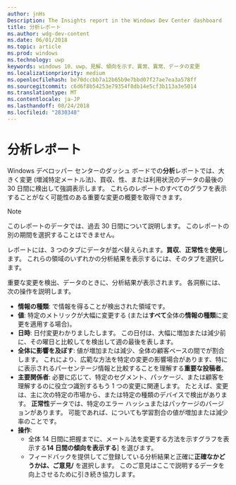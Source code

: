 ```yaml
---
author: jnHs
Description: The Insights report in the Windows Dev Center dashboard
title: 分析レポート
ms.author: wdg-dev-content
ms.date: 06/01/2018
ms.topic: article
ms.prod: windows
ms.technology: uwp
keywords: windows 10、uwp、見解、傾向を示す、異常、異常、データの変更
ms.localizationpriority: medium
ms.openlocfilehash: be70dccbb7a12b65b9e7bbd07f27ae7ea3a578ff
ms.sourcegitcommit: c6d6f8b54253e79354f8db14e5cf3b113a3e5014
ms.translationtype: MT
ms.contentlocale: ja-JP
ms.lasthandoff: 08/24/2018
ms.locfileid: "2830348"
---
```

# <a name="insights-report"></a>分析レポート


Windows デベロッパー センターのダッシュ ボードでの**分析**レポートでは、大きく変更 (増減特定メートル法)、買収、性、または利用状況のデータの最後の 30 日間に検出して強調表示します。 これらのレポートのすべてのグラフを表示することがなく可能性のある重要な変更の概要を取得できます。

> [!NOTE]
> このレポートのデータでは、過去 30 日間について説明します。 このレポートの別の期間を選択することはできません。

レポートには、3 つのタブにデータが並べ替えられます。**買収**、**正常性**を**使用**します。 これらの領域のいずれかの分析結果を表示するには、そのタブを選択します。

重要な変更を検出、データのときに、分析結果が表示されます。 各洞察には、次の操作を説明します。
- **情報の種類**: で情報を得ることが検出された領域です。
- **値**: 特定のメトリックが大幅に変更する (または**すべて**全体の**情報の種類**に変更を適用する場合)。
- **日時**: 日付変更わかりましたします。 この日付は、大幅に増加または減少前に、その曜日と比較してを検出して週の最後を表します。
- **全体に影響を及ぼす**: 値が増加または減少、全体の顧客ベースの間でが割合します。 これにより、広範な方法を特定の変更の影響場合があります、特にに表示されるパーセンテージ情報と比較することを理解する**重要な投稿者**。
- **主要関係者**: 必要に応じて、特定のセグメント、パッケージ、または顧客を理解するのに役立つ識別するもう 1 つの変更に関連します。 たとえば、変更は、主に次の特定の市場から、または特定の種類のデバイスで検出があります。 **正常性**データでは、特定のエラー ハッシュまたはパッケージのバージョンがあります。 可能であれば、についても学習割合の値が増加または減少率のことです。
- **操作**:
   - 全体 14 日間に把握までに、メートル法を変更する方法を示すグラフを表示する**14 日間の傾向を表示する**] を選びます。
   - フィードバックを提供してご登録している分析結果と正確に**正確なかどうかは、ご意見/** を選択します。 このご意見はここで説明するデータを向上させるために引き続き協力します。 

